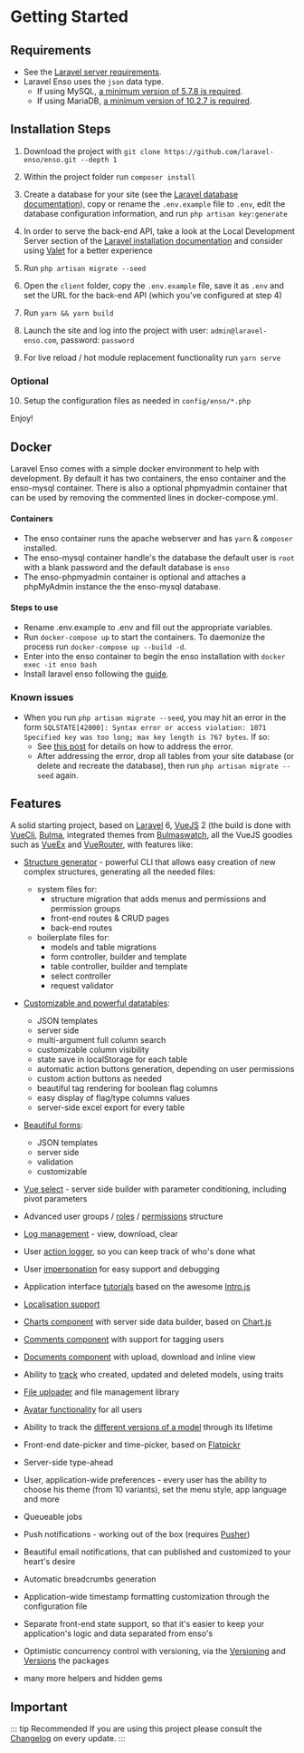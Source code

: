 # Getting Started

## Requirements

* See the [Laravel server requirements](https://laravel.com/docs/6.x/installation#server-requirements).
* Laravel Enso uses the `json` data type.
    * If using MySQL, [a minimum version of 5.7.8 is required](https://dev.mysql.com/doc/refman/5.7/en/json.html).
    * If using MariaDB, [a minimum version of 10.2.7 is required](https://mariadb.com/kb/en/library/json-data-type).

## Installation Steps

1. Download the project with `git clone https://github.com/laravel-enso/enso.git --depth 1`

2. Within the project folder run `composer install`

3. Create a database for your site (see the [Laravel database documentation](https://laravel.com/docs/6.x/database)), 
copy or rename the `.env.example` file to `.env`, 
edit the database configuration information, and run `php artisan key:generate`

4. In order to serve the back-end API, take a look at the Local Development Server section of the [Laravel installation documentation](https://laravel.com/docs/6.x/#installation)
and consider using [Valet](https://laravel.com/docs/6.x/valet) for a better experience

5. Run `php artisan migrate --seed`

6. Open the `client` folder, copy the `.env.example` file, save it as `.env` and set the URL 
for the back-end API (which you've configured at step 4)

7. Run `yarn && yarn build`

8. Launch the site and log into the project with user: `admin@laravel-enso.com`, password: `password`

9. For live reload / hot module replacement functionality run `yarn serve`

### Optional

10. Setup the configuration files as needed in `config/enso/*.php`

Enjoy!

## Docker
Laravel Enso comes with a simple docker environment to help with development. 
By default it has two containers, the enso container and the enso-mysql container. 
There is also a optional phpmyadmin container that can be used by removing the commented
lines in docker-compose.yml.

#### Containers

- The enso container runs the apache webserver and has `yarn` & `composer` installed.
- The enso-mysql container handle's the database the default user is `root` with a blank password and the default database is `enso`
- The enso-phpmyadmin container is optional and attaches a phpMyAdmin instance the the enso-mysql database.

#### Steps to use

- Rename .env.example to .env and fill out the appropriate variables.
- Run `docker-compose up` to start the containers. 
To daemonize the process run `docker-compose up --build -d`.
- Enter into the enso container to begin the enso installation with `docker exec -it enso bash`
- Install laravel enso following the [guide](https://docs.laravel-enso.com/guide/getting-started.html).

### Known issues

* When you run `php artisan migrate --seed`, you may hit an error in the form `SQLSTATE[42000]: Syntax error or access violation: 1071 Specified key was too long; max key length is 767 bytes`. If so:
    * See [this post](https://laravel-news.com/laravel-5-4-key-too-long-error) for details on how to address the error.
    * After addressing the error, drop all tables from your site database (or delete and recreate the database), then run `php artisan migrate --seed` again.

## Features
A solid starting project, based on [Laravel](https://laravel.com) 6, [VueJS](https://vuejs.org) 2 
(the build is done with [VueCli](https://cli.vuejs.org/), 
[Bulma](https://bulma.io), integrated themes from [Bulmaswatch](https://jenil.github.io/bulmaswatch),
all the VueJS goodies such as [VueEx](https://vuex.vuejs.org/en) and [VueRouter](https://router.vuejs.org/en),
with features like:

- [Structure generator](https://github.com/laravel-enso/cli) - powerful CLI that allows easy creation of new complex structures, generating all the needed files:
    - system files for:
        - structure migration that adds menus and permissions and permission groups
        - front-end routes & CRUD pages
        - back-end routes
    - boilerplate files for:
        - models and table migrations
        - form controller, builder and template
        - table controller, builder and template
        - select controller
        - request validator

- [Customizable and powerful datatables](https://github.com/laravel-enso/tables):
    - JSON templates
    - server side
    - multi-argument full column search
    - customizable column visibility
    - state save in localStorage for each table
    - automatic action buttons generation, depending on user permissions
    - custom action buttons as needed
    - beautiful tag rendering for boolean flag columns
    - easy display of flag/type columns values
    - server-side excel export for every table

- [Beautiful forms](https://github.com/laravel-enso/Formbuilder):
    - JSON templates
    - server side
    - validation
    - customizable

- [Vue select](https://github.com/laravel-enso/select) - server side builder with parameter conditioning, including pivot parameters
- Advanced user groups / [roles](https://github.com/laravel-enso/roles) / [permissions](https://github.com/laravel-enso/permissions) structure
- [Log management](https://github.com/laravel-enso/logs) -  view, download, clear
- User [action logger](https://github.com/laravel-enso/action-logger), so you can keep track of who's done what
- User [impersonation](https://github.com/laravel-enso/impersonate) for easy support and debugging
- Application interface [tutorials](https://github.com/laravel-enso/tutorials) based on the awesome [Intro.js](http://introjs.com)
- [Localisation support](https://github.com/laravel-enso/localisation)
- [Charts component](https://github.com/laravel-enso/charts) with server side data builder, based on [Chart.js](http://www.chartjs.org)
- [Comments component](https://github.com/laravel-enso/comments) with support for tagging users
- [Documents component](https://github.com/laravel-enso/documents) with upload, download and inline view
- Ability to [track](https://github.com/laravel-enso/track-who) who created, updated and deleted models, using traits
- [File uploader](https://github.com/laravel-enso/files) and file management library
- [Avatar functionality](https://github.com/laravel-enso/avatars) for all users
- Ability to track the [different versions of a model](https://github.com/laravel-enso/history-tracker) through its lifetime
- Front-end date-picker and time-picker, based on [Flatpickr](https://chmln.github.io/flatpickr)
- Server-side type-ahead
- User, application-wide preferences - every user has the ability to choose his theme (from 10 variants), set the menu style, app language and more
- Queueable jobs
- Push notifications - working out of the box (requires [Pusher](https://pusher.com))
- Beautiful email notifications, that can published and customized to your heart's desire
- Automatic breadcrumbs generation
- Application-wide timestamp formatting customization through the configuration file
- Separate front-end state support, so that it's easier to keep your application's logic and data separated from enso's
- Optimistic concurrency control with versioning, via the [Versioning](https://github.com/laravel-enso/versioning) and 
    [Versions](https://github.com/laravel-enso/versions) the packages
- many more helpers and hidden gems

## Important

::: tip Recommended
If you are using this project please consult the [Changelog](https://github.com/laravel-enso/Enso/blob/master/CHANGELOG.md) on every update.
:::
